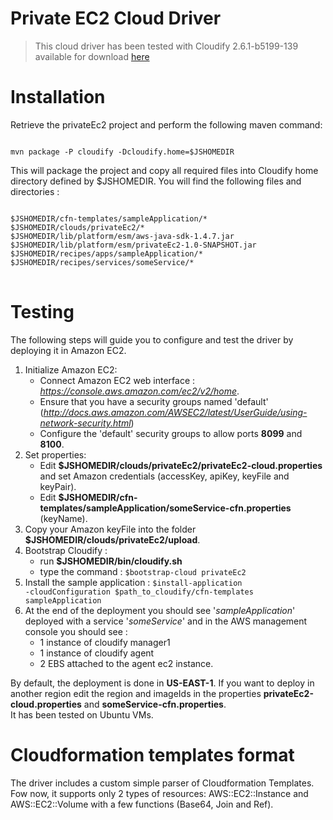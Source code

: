 # Private EC2 Cloud Driver

> This cloud driver has been tested with Cloudify 2.6.1-b5199-139 available for download [here](https://s3-eu-west-1.amazonaws.com/cloudify-eu/gigaspaces-cloudify-2.6.1-ga-b5199-139.zip)

# Installation

Retrieve the privateEc2 project and perform the following maven command:
<pre><code>
mvn package -P cloudify -Dcloudify.home=$JSHOMEDIR
</code></pre>

This will package the project and copy all required files into Cloudify home directory defined by $JSHOMEDIR.
You will find the following files and directories :
<pre><code>
$JSHOMEDIR/cfn-templates/sampleApplication/*
$JSHOMEDIR/clouds/privateEc2/*
$JSHOMEDIR/lib/platform/esm/aws-java-sdk-1.4.7.jar
$JSHOMEDIR/lib/platform/esm/privateEc2-1.0-SNAPSHOT.jar
$JSHOMEDIR/recipes/apps/sampleApplication/*
$JSHOMEDIR/recipes/services/someService/*
</code>
</pre>

# Testing 

The following steps will guide you to configure and test the driver by deploying it in Amazon EC2. 

1. Initialize Amazon EC2:
	- Connect Amazon EC2 web interface : *https://console.aws.amazon.com/ec2/v2/home*. 
	- Ensure that you have a security groups named 'default' (*http://docs.aws.amazon.com/AWSEC2/latest/UserGuide/using-network-security.html*) 
	- Configure the 'default' security groups to allow ports **8099** and **8100**.
2. Set properties: 
 	- Edit **$JSHOMEDIR/clouds/privateEc2/privateEc2-cloud.properties** and set Amazon credentials (accessKey, apiKey, keyFile and keyPair).
	- Edit **$JSHOMEDIR/cfn-templates/sampleApplication/someService-cfn.properties** (keyName).
3. Copy your Amazon keyFile into the folder **$JSHOMEDIR/clouds/privateEc2/upload**.
4. Bootstrap Cloudify :
	- run **$JSHOMEDIR/bin/cloudify.sh** 
	- type the command : <code>$bootstrap-cloud privateEc2</code>
5. Install the sample application : <code>$install-application -cloudConfiguration $path_to_cloudify/cfn-templates sampleApplication</code>
6. At the end of the deployment you should see '*sampleApplication*' deployed with a service '*someService*' and in the AWS management console you should see :
	- 1 instance of cloudify manager1
	- 1 instance of cloudify agent
	- 2 EBS attached to the agent ec2 instance.

By default, the deployment is done in **US-EAST-1**. If you want to deploy in another region edit the region and imageIds in the properties **privateEc2-cloud.properties** and **someService-cfn.properties**.<br />
It has been tested on Ubuntu VMs.

# Cloudformation templates format

The driver includes a custom simple parser of Cloudformation Templates.<br />
Fow now, it supports only 2 types of resources: AWS::EC2::Instance and AWS::EC2::Volume with a few functions (Base64, Join and Ref).
